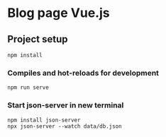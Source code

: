 # Blog page Vue.js

## Project setup

```
npm install
```

### Compiles and hot-reloads for development

```
npm run serve
```

### Start json-server in new terminal

```
npm install json-server
npx json-server --watch data/db.json
```
